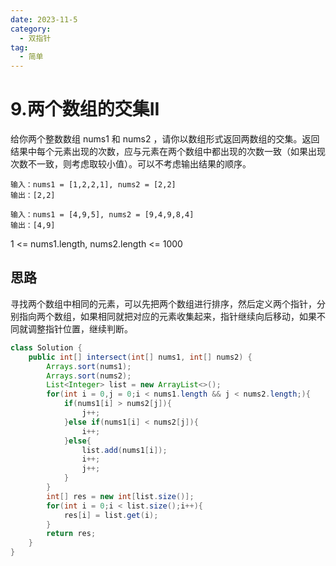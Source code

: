 ```yaml
---
date: 2023-11-5
category:
  - 双指针
tag:
  - 简单
---
```


# 9.两个数组的交集II

给你两个整数数组 nums1 和 nums2 ，请你以数组形式返回两数组的交集。返回结果中每个元素出现的次数，应与元素在两个数组中都出现的次数一致（如果出现次数不一致，则考虑取较小值）。可以不考虑输出结果的顺序。

```
输入：nums1 = [1,2,2,1], nums2 = [2,2]
输出：[2,2]
```

```
输入：nums1 = [4,9,5], nums2 = [9,4,9,8,4]
输出：[4,9]
```
1 <= nums1.length, nums2.length <= 1000
## 思路

寻找两个数组中相同的元素，可以先把两个数组进行排序，然后定义两个指针，分别指向两个数组，如果相同就把对应的元素收集起来，指针继续向后移动，如果不同就调整指针位置，继续判断。

```java
class Solution {
    public int[] intersect(int[] nums1, int[] nums2) {
        Arrays.sort(nums1);
        Arrays.sort(nums2);
        List<Integer> list = new ArrayList<>();
        for(int i = 0,j = 0;i < nums1.length && j < nums2.length;){
            if(nums1[i] > nums2[j]){
                j++;
            }else if(nums1[i] < nums2[j]){
                i++;
            }else{
                list.add(nums1[i]);
                i++;
                j++;
            }
        }
        int[] res = new int[list.size()];
        for(int i = 0;i < list.size();i++){
            res[i] = list.get(i);
        }
        return res;
    }
}
```
